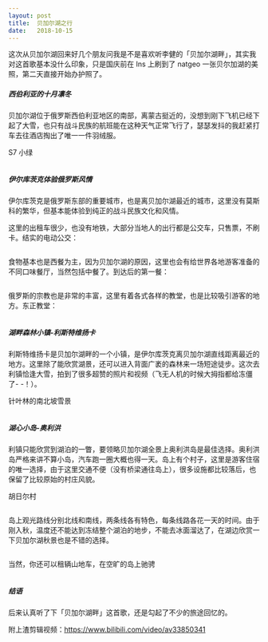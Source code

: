 ```yaml
---
layout: post
title:  贝加尔湖之行
date:   2018-10-15
---
```


这次从贝加尔湖回来好几个朋友问我是不是喜欢听李健的「贝加尔湖畔」，其实我对这首歌基本没什么印象，只是国庆前在 Ins 上刷到了 natgeo 一张贝尔加湖的美照，第二天直接开始办护照了。

##### 西伯利亚的十月凛冬

贝加尔湖位于俄罗斯西伯利亚地区的南部，离蒙古挺近的，没想到刚下飞机已经下起了大雪，也只有战斗民族的航班能在这种天气正常飞行了，瑟瑟发抖的我赶紧打车去往酒店掏出了唯一一件羽绒服。

S7 小绿

<img src="{{ '/public/img/baikal_airport.jpg' | prepend: site.baseurl }}" alt="">

##### 伊尔库茨克体验俄罗斯风情

伊尔库茨克是俄罗斯东部的重要城市，也是离贝加尔湖最近的城市，这里没有莫斯科的繁华，但基本能体验到纯正的战斗民族文化和风情。

这里的出租车很少，也没有地铁，大部分当地人的出行都是公交车，只售票，不刷卡。结实的电动公交：

<img src="{{ '/public/img/baikal_bus.jpg' | prepend: site.baseurl }}" alt="">

食物基本也是西餐为主，因为贝加尔湖的原因，这里也会有给世界各地游客准备的不同口味餐厅，当然包括中餐了。到达后的第一餐：

<img src="{{ '/public/img/baikal_food.jpg' | prepend: site.baseurl }}" alt="">

俄罗斯的宗教也是非常的丰富，这里有着各式各样的教堂，也是比较吸引游客的地方。东正教堂：

<img src="{{ '/public/img/baikal_church.jpg' | prepend: site.baseurl }}" alt="">

##### 湖畔森林小镇-利斯特维扬卡

利斯特维扬卡是贝加尔湖畔的一个小镇，是伊尔库茨克离贝加尔湖直线距离最近的地方。这里除了能欣赏湖景，还可以进入背面广袤的森林来一场短途徒步。这次去利镇恰逢大雪，拍到了很多超赞的照片和视频（飞无人机的时候大拇指都给冻僵了- -！）。

针叶林的南北坡雪景

 <img src="{{ '/public/img/baikal_forest.jpg' | prepend: site.baseurl }}" alt="">

##### 湖心小岛-奥利洪

利镇只能欣赏到湖泊的一瞥，要领略贝加尔湖全景上奥利洪岛是最佳选择。奥利洪岛严格来讲不算小岛，汽车跑一圈大概也得一天。岛上有个村子，这里是游客住宿的唯一选择，由于这里交通不便（没有桥梁通往岛上），很多设施都比较落后，也保留了比较原始的村庄风貌。

胡日尔村

<img src="{{ '/public/img/baikal_olkhon_villige.jpg' | prepend: site.baseurl }}" alt="">

岛上观光路线分别北线和南线，两条线各有特色，每条线路各花一天的时间。由于刚入秋，温度还不能达到冻结整个湖泊的地步，不能去冰面溜达了，在湖边欣赏一下贝加尔湖秋景也是不错的选择。

<img src="{{ '/public/img/baikal_lakeside.jpg' | prepend: site.baseurl }}" alt="">

当然，你还可以租辆山地车，在空旷的岛上驰骋

<img src="{{ '/public/img/baikal_olkhon_bike.jpg' | prepend: site.baseurl }}" alt="">

##### 结语

后来认真听了下「贝加尔湖畔」这首歌，还是勾起了不少的旅途回忆的。

附上渣剪辑视频：https://www.bilibili.com/video/av33850341








